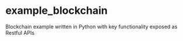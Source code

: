 # example_blockchain
Blockchain example written in Python with key functionality exposed as Restful APIs
